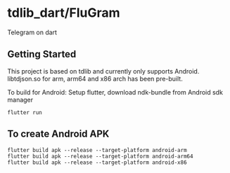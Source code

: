 # tdlib_dart/FluGram

Telegram on dart

## Getting Started

This project is based on tdlib and currently only supports Android.
libtdjson.so for arm, arm64 and x86 arch has been pre-built.

To build for Android: Setup flutter, download ndk-bundle from Android sdk manager

`flutter run`



## To create Android APK

```
flutter build apk --release --target-platform android-arm
flutter build apk --release --target-platform android-arm64
flutter build apk --release --target-platform android-x86
```
